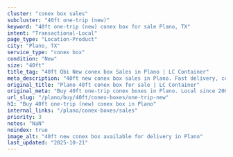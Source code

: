 ```yaml
---
cluster: "conex box sales"
subcluster: "40ft one-trip (new)"
keyword: "40ft one-trip (new) conex box for sale Plano, TX"
intent: "Transactional-Local"
page_type: "Location-Product"
city: "Plano, TX"
service_type: "conex box"
condition: "New"
size: "40ft"
title_tag: "40ft Qbi New conex box Sales in Plano | LC Container"
meta_description: "40ft new conex box sales in Plano. Fast delivery, competitive pricing. Serving conex boxes area. Quote ID: Y34. Call (214) 524-4168 for your free quote today."
original_title: "Plano 40ft conex box for sale | LC Container"
original_meta: "Buy 40ft one-trip conex boxes in Plano. Local since 2003. New & used inventory. Fast delivery. Get your free quote — call (214) 524-4168 today."
url_slug: "/plano/buy/40ft/conex-boxes/one-trip-new"
h1: "Buy 40ft one-trip (new) conex box in Plano"
internal_links: "/plano/conex-boxes/sales"
priority: 3
notes: "NaN"
noindex: true
image_alt: "40ft new conex box available for delivery in Plano"
last_updated: "2025-10-21"
---
```


<!-- TODO: Add unique city/inventory copy, images, and internal links here. -->
